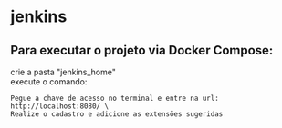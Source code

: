 # jenkins

## Para executar o projeto via Docker Compose:

crie a pasta "jenkins_home" \
execute o comando: 
```docker compose up \
Pegue a chave de acesso no terminal e entre na url: http://localhost:8080/ \
Realize o cadastro e adicione as extensões sugeridas
